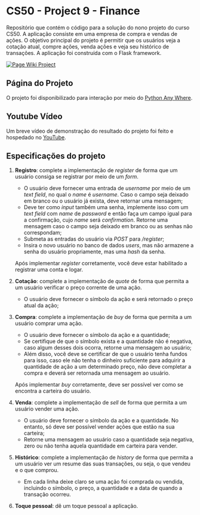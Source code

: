 # CS50 - Project 9 - Finance

Repositório que contém o código para a solução do nono projeto do curso CS50. A aplicação consiste em uma empresa de compra e vendas de ações. O objetivo principal do projeto é permitir que os usuários veja a cotação atual, compre ações, venda ações e veja seu histórico de transações. A aplicação foi construída com o Flask framework.

[![Page Wiki Project](https://i.ibb.co/qYLb5gk/Dja.png)](https://youtu.be/2v3xc0ACs0s)

## Página do Projeto

O projeto foi disponibilizado para interação por meio do [Python Any Where](https://jvpasson.pythonanywhere.com).

## Youtube Vídeo

Um breve vídeo de demonstração do resultado do projeto foi feito e hospedado no [YouTube](https://youtu.be/2v3xc0ACs0s).

## Especificações do projeto

1.	**Registro**: complete a implementação de *register* de forma que um usuário consiga se registrar por meio de um *form*.
	* O usuário deve fornecer uma entrada de *username* por meio de um *text field*, no qual o *name* é *username*. Caso o campo seja deixado em branco ou o usuário já exista, deve retornar uma mensagem;
	* Deve ter como *input* também uma senha, implemente isso com um *text field* com *name* de *password* e então faça um campo igual para a confirmação, cujo *name* será *confirmation*. Retorne uma mensagem caso o campo seja deixado em branco ou as senhas não correspondam;
	* Submeta as entradas do usuário via *POST* para */register*;
	* Insira o novo usuário no banco de dados *users*, mas não armazene a senha do usuário propriamente, mas uma *hash* da senha.
	
	Após implementar *register* corretamente, você deve estar habilitado a registrar uma conta e logar.

2.	**Cotação**: complete a implementação de *quote* de forma que permita a um usuário verificar o preço corrente de uma ação.
	* O usuário deve fornecer o símbolo da ação e será retornado o preço atual da ação;

3.	**Compra**: complete a implementação de *buy* de forma que permita a um usuário comprar uma ação.
	* O usuário deve fornecer o símbolo da ação e a quantidade;
	* Se certifique de que o símbolo exista e a quantidade não é negativa, caso algum desses dois ocorra, retorne uma mensagem ao usuário;
	* Além disso, você deve se certificar de que o usuário tenha fundos para isso, caso ele não tenha o dinheiro suficiente para adquirir a quantidade de ação a um determinado preço, não deve completar a compra e deverá ser retornada uma mensagem ao usuário.
	
	Após implementar *buy* corretamente, deve ser possível ver como se encontra a carteira do usuário.

4.	**Venda**: complete a implementação de *sell* de forma que permita a um usuário vender uma ação.
	* O usuário deve fornecer o símbolo da ação e a quantidade. No entanto, só deve ser possível vender ações que estão na sua carteira;
	* Retorne uma mensagem ao usuário caso a quantidade seja negativa, zero ou não tenha aquela quantidade em carteira para vender.

5.	**Histórico**: complete a implementação de *history* de forma que permita a um usuário ver um resume das suas transações, ou seja, o que vendeu e o que comprou.
	* Em cada linha deixe claro se uma ação foi comprada ou vendida, incluindo o símbolo, o preço, a quantidade e a data de quando a transação ocorreu.

6.	**Toque pessoal**: dê um toque pessoal a aplicação.
